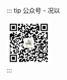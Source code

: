 ::: tip 公众号 - 况以
<div style="max-width: 100px; margin-top: 5px;">
  <img src="/weixin.jpg" />
</div>
:::

<NavPage navPath="/essay/" />
